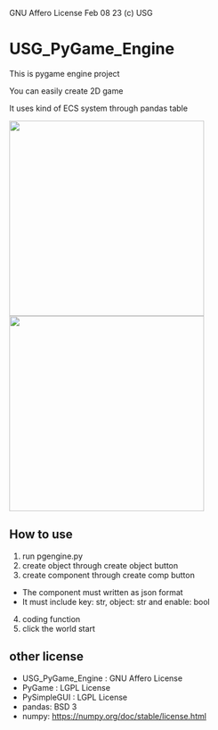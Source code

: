 GNU Affero License Feb 08 23 (c) USG

# USG_PyGame_Engine
This is pygame engine project

You can easily create 2D game

It uses kind of ECS system through pandas table

<img src=https://user-images.githubusercontent.com/47798805/217277074-659e8e5e-43fe-446f-a044-bf38d8e16188.png width="350" height="350"><img src=https://user-images.githubusercontent.com/47798805/217277164-347df1e5-526d-41cf-89d9-0ae46319141c.png width="350" height="350">

## How to use
1. run pgengine.py
2. create object through create object button
3. create component through create comp button
* The component must written as json format 
* It must include key: str, object: str and enable: bool
4. coding function
5. click the world start

## other license
- USG_PyGame_Engine : GNU Affero License
- PyGame : LGPL License
- PySimpleGUI : LGPL License
- pandas: BSD 3
- numpy: https://numpy.org/doc/stable/license.html
